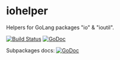 # iohelper
Helpers for GoLang packages "io" &amp; "ioutil".

[![Build Status](https://travis-ci.org/apaxa-io/iohelper.svg?branch=master)](https://travis-ci.org/apaxa-io/iohelper) [![GoDoc](https://godoc.org/github.com/apaxa-io/iohelper?status.svg)](http://godoc.org/github.com/apaxa-io/iohelper)


Subpackages docs: [![GoDoc](https://godoc.org/github.com/apaxa-io/iohelper/ioutilhelper?status.svg)](http://godoc.org/github.com/apaxa-io/iohelper/ioutilhelper)
